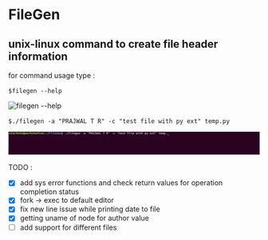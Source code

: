 # FileGen
## unix-linux command to create file header information
for command usage type :
```
$filegen --help
```

![filegen --help](./res/help.png)

```
$./filegen -a "PRAJWAL T R" -c "test file with py ext" temp.py
```

![filegen demo](./res/filegendemo.gif)

TODO :
- [x] add sys error functions and check return values for operation completion status
- [x] fork -> exec to default editor
- [x] fix new line issue while printing date to file
- [x] getting uname of node for author value
- [ ] add support for different files
